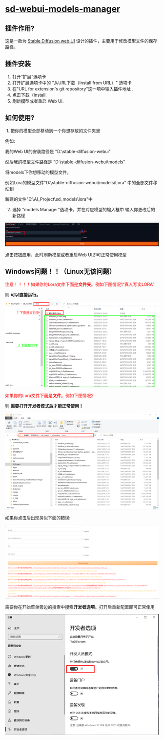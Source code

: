 # [sd-webui-models-manager](https://github.com/dhs964057117/sd-webui-models-manager)

## 插件作用?

这是一款为 [Stable Diffusion web UI](https://github.com/AUTOMATIC1111/stable-diffusion-webui) 设计的插件，主要用于修改模型文件的保存路径。

## 插件安装

1. 打开“扩展”选项卡
2. 打开扩展选项卡中的 "从URL下载（Install from URL）" 选项卡
3. 在"URL for extension's git repository"这一项中输入插件地址 .
4. 点击下载（install.
5. 刷新模型或者重启 Web UI.

## 如何使用?

​	1. 把你的模型全部移动到一个你想存放的文件夹里

例如:

我的Web UI的安装路径是 "D:\stable-diffusion-webui"

然后我的模型文件路径是 "D:\stable-diffusion-webui\models" 

将models下你想移动的模型文件。

例如Lora的模型文件"D:\stable-diffusion-webui\models\Lora" 中的全部文件移动到

新建的文件"E:\AI_Project\sd_models\lora"中

2. 选择 "models Manager"选项卡，并在对应模型的输入框中 输入你更改后的新路径

![image-20230815113434311](.\images\2.png)

点击按钮应用，此时刷新模型或者重启Web UI即可正常使用模型

## Windows问题！！（Linux无该问题）

<p style="color:red;">注意！！！！如果你的Lora文件下面是<b>文件夹</b>。例如下图情况1“真人写实LORA”<p>

则  **可以直接运行。**

![5](.\images\5.png)

<p style="color:red;">如果你的Lora文件下面是<b>文件</b>。例如下图情况2<p>

则  **需要打开开发者模式后才能正常使用！**

![1](.\images\1.png)

如果你点击后出现类似下面的错误:

![3](.\images\3.png) 

需要你在开始菜单旁边的搜索中搜索**开发者选项**。打开后重新配置即可正常使用

![4](./images/4.png)